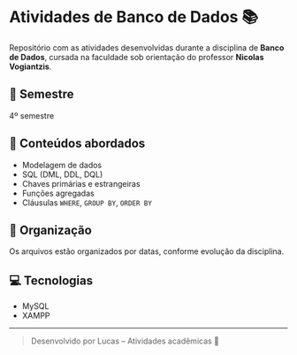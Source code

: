 # Atividades de Banco de Dados 📚

Repositório com as atividades desenvolvidas durante a disciplina de **Banco de Dados**, cursada na faculdade sob orientação do professor **Nicolas Vogiantzis**.

## 📅 Semestre
4º semestre

## 🧠 Conteúdos abordados
- Modelagem de dados
- SQL (DML, DDL, DQL)
- Chaves primárias e estrangeiras
- Funções agregadas
- Cláusulas `WHERE`, `GROUP BY`, `ORDER BY`

## 📁 Organização
Os arquivos estão organizados por datas, conforme evolução da disciplina.

## 💻 Tecnologias
- MySQL
- XAMPP

---

> Desenvolvido por Lucas – Atividades acadêmicas 🚀
